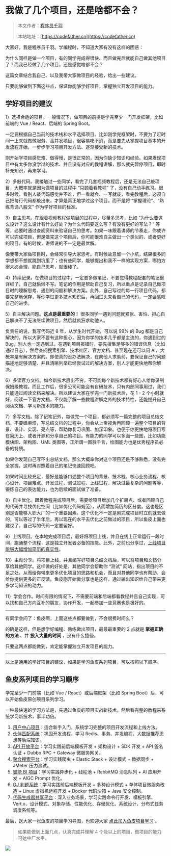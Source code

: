 # 我做了几个项目，还是啥都不会？

> 本文作者：[程序员千羽](https://yuyuanweb.feishu.cn/wiki/Abldw5WkjidySxkKxU2cQdAtnah)
>
> 本站地址：[https://codefather.cn](https://codefather.cn)

大家好，我是程序员千羽。学编程时，不知道大家有没有这样的困惑：

为什么同样是做一个项目，有的同学完成得很快、而且做完后就能自己做其他项目了？而我已经做了几个项目，还是感觉啥都不会？

这篇文章结合我自己、以及我带大家做项目的经验，给出一些建议。

只要能够做到下面这些点，保证你能够学好项目，掌握独立开发项目的能力。



## 学好项目的建议

1）选择合适的项目。一般情况下，做项目的前提是学完至少一门开发框架，比如前端的 Vue / React、后端的 Spring Boot。

一定要根据自己当前的技术栈和水平选择项目。比如刚学完框架时，不要为了赶时间一上来就做微服务、高并发项目，很容易吃不消，而是要先从掌握项目基本的开发流程开始，一步步学习项目开发方法、逐渐接受新的技术。

刚开始学项目感觉难、做得慢，是很正常的，因为你缺少知识和经验。如果发现项目中有太多你没学过的技术、并且没有对应的教程讲解，那么就先暂停项目，即时补充知识，再来学习。



2）多敲代码。我接触过一些同学，看完了几套视频教程后，还是无法自己敲项目，大概率就是因为做项目的过程中 “只顾着看教程” 了，没有自己动手练习。很多时候，看别人敲代码感觉并不难，但一看就会、一写就废，看完教程后，必须自己把每行代码都敲出来，才算是真正地学过这个项目，而不是将 “掌握理论”、“熟练背诵八股文” 作为学好项目的标准。



3）自主思考。在跟着视频教程做项目的过程中，尽量多思考，比如 “为什么要这么设计？这么设计有什么好处？为什么代码要这么写？有没有更好的写法？” 等等，必要时通过查阅资料来验证自己的思考。如果一味跟着讲师的节奏走，你或许可以完成项目，但是做完这个项目后，你可能很难自主做出一个类似的、或者更好的项目。有的时候，讲师说的不一定是最优解。

像我带大家做项目时，会经常引导大家思考。有时候故意留一个小坑，结果很多同学想都不想就跳到坑里了；也有些同学，能够提出和我不一样的实现方案，哪怕方案未必合理，能自己思考，就很棒了。



4）持续记录。在做项目的过程中，一定要多做笔记，不要觉得教程配套的笔记很详细了，自己就偷懒不写。笔记的作用是帮助自己复习，所以重点是记录自己做项目时的理解思考、遇到的问题和解决方案。此外，自己写过的每一行项目代码，都要完整地保存，等你学过更多技术知识后，再回过头来看自己的代码，一定会感叹自己的进步。



5）自主解决问题。**这点是最重要的！** 很多同学一遇到问题就紧张、害怕、担心自己解决不了无法继续做项目，然后就疯狂求助他人。

负责任的说，我写代码近 8 年，从学生时代开始，可以说 99% 的 Bug 都是自己解决的，所以大家不要有这种担心，因为你学的技术几乎都是主流的，你遇到过的 Bug，别人也一定遇到过。在遇到项目报错时，要先搜集足够多的错误信息（比如通过日志），然后查阅搜索引擎、技术社区、官方文档、甚至现在还可以问 AI，大概率是有解决方案的。即使真的没办法解决，在向他人求助前，要保证自己的问题描述地足够清楚、并且清晰列举已经尝试过的解决方案，别人才能更快地帮你解决。



6）多读官方文档。如今新技术层出不穷，不可能每个新技术都有好心人给你录制保姆级教程。而且工作后，很多公司可能会有自研技术，只有内部同事用过，我们只能通过阅读文档来解决。所以建议大家在学完一门新技术后，花 1 - 2 个小时就好，阅读一下官方文档，不仅能了解一些教程讲解之外的技术特性，还能提升自己阅读文档、学习新技术的能力。



7）多写文档。除了记笔记外，每做完一个项目，都必须写一篇完整的项目总结文档。不要嫌麻烦，写总结文档的过程中，你会从上帝视角再回顾一遍整个项目的背景、设计、实现、亮点等，帮助你复习巩固、加深印象。也便于你更快地将项目写在简历上、或者开源和分享自己的项目。有能力的同学可以多画一些图，比如功能模块图、架构图、UML 类图等，正所谓一图胜千言，绘图能力也是优秀程序员必备的特质。

如果你发现自己写不出总结文档，那么大概率你对这个项目还是不够熟悉，没有完全掌握，这时再对照着自己的笔记快速回顾吧。

如果时间比较充足，最好是能够口述整个项目的背景、技术栈、核心业务流程、核心设计、项目难点、开发过程、测试过程、上线过程、解决过最复杂的问题等等，锻炼自己的表达能力，也为后续的面试做了准备。



8）自主优化。跟着教程完成项目后，需要给项目增加几个扩展点、或者回顾自己的代码并寻找优化空间（比如优化代码规范），从而增加简历的区分度。这也是区别是否能够入职大厂的一个重要因素。这个优化不一定是刚完成项目时立刻就去做的，可以等过了半年后，再以现在的水平去优化之前做过的项目，所以鱼皮上面也建议了，自己写的代码一定要留好。



9）上线项目。在本地完成项目后，最好将项目上线，并且在线上正常运行一段时间，跑通整个流程，这是独立开发者必备的技能。此外，之前也分享过，[上线项目能够大幅增加简历的真实性](https://mp.weixin.qq.com/s/Aygoe6Gpl5bOeeO0G5Ia9Q)。



10）主动分享。将项目上线、并且编写好项目总结文档后，可以将项目和文档分享给其他同学。这样做的好处是，其他同学会帮助你 “测试” 网站，指出项目的不足之处，从而给你带来更多优化项目的思路和机会，而且对其他同学也有帮助，会给你提供更多的正反馈。鱼皮刚开始做分享也是这样，通过输出知识给自己带来更多学习知识的动力。



11）学会合作。时间有限的情况下，不需要前端和后端都看教程并且自己实现，可以找和自己方向互补的朋友，协作开发，一起参加一些竞赛也是极好的。



---



有同学会问了：鱼皮啊，上面这些点都要做到，不会很费时间么？

的确是这样，但是想学好编程、熟练做出项目，最最最重要的 2 点就是 **掌握正确的方法** 、并 **投入大量的时间** ，没有什么捷径。

只要这两点都能做到，肯定能掌握独立开发项目的能力。



---



以上是通用的学好项目的建议，如果是学习鱼皮系列项目，可以按照以下顺序。



## 鱼皮系列项目的学习顺序

学完至少一门前端（比如 Vue / React）或后端框架（比如 Spring Boot）后，可以开始鱼皮原创项目系列学习。

一种最快速的学习方法是，先通过鱼皮的项目实战新技术，然后看完整的教程来系统学习新技术，事半功倍。

1. [用户中心项目](https://yuyuanweb.feishu.cn/wiki/SePYwTc9tipQiCktw7Uc7kujnCd#BZhNdGqsboK2s2xswdJcoAu0nSf)：适合新手入门，系统学习完整的项目开发流程和上线方法。
2. [伙伴匹配系统](https://yuyuanweb.feishu.cn/wiki/SePYwTc9tipQiCktw7Uc7kujnCd#HSlAdvdIyo2L4txIdrec6sLbnJh)：巩固开发流程，学习 Redis、事务、并发编程、大数据推荐思想等后端知识。
3. [API 开放平台](https://yuyuanweb.feishu.cn/wiki/SePYwTc9tipQiCktw7Uc7kujnCd#FlurdESjEohQOQxHUz9c0Hh4nAc)：学习实践前后端模板开发 + 架构设计 + SDK 开发 + API 签名认证 + Dubbo RPC + Gateway 微服务网关。
4. [聚合搜索平台](https://yuyuanweb.feishu.cn/wiki/SePYwTc9tipQiCktw7Uc7kujnCd#R88QdQH8woDxzfx7ow3cwfmOngh)：学习实践爬虫 + Elastic Stack + 设计模式 + 数据同步 + JMeter 压力测试。
5. [智能 BI 项目](https://yuyuanweb.feishu.cn/wiki/SePYwTc9tipQiCktw7Uc7kujnCd#UJnTdmWaMo7DLAxjv6jcoDdjnpg)：学习实践异步化 + 线程池 + RabbitMQ 消息队列 + AI 应用开发 + AIGC Prompt 优化。
6. [OJ 判题系统](https://yuyuanweb.feishu.cn/wiki/SePYwTc9tipQiCktw7Uc7kujnCd#X6WDdmxB7oDeXFxUYrqci6wznEc)：学习实践前后端模板开发 + 多种设计模式 + 单体项目微服务改造 + Linux 虚拟机远程开发 + Docker 代码沙箱 + Java 安全控制。
7. [代码生成器共享平台](https://yuyuanweb.feishu.cn/wiki/SePYwTc9tipQiCktw7Uc7kujnCd#GoVEdwefkoY10BxcAb8csfebnZc)：深入业务场景，学习实践命令行开发、模板引擎、Vert.x、设计模式、对象存储、性能优化、存储优化、系统设计、分布式任务调度系统等。



最后，送大家一张鱼皮的项目学习导图，也欢迎大家 [点此加入鱼皮项目学习](https://mp.weixin.qq.com/s/5pt0nOTGb3g3Uf9kf-f31Q) 。

> 如果能做到上面几点，认真完成并理解 4 个及以上的项目，做项目的能力可达中厂水平。

![](https://pic.yupi.icu/1/image-20240128202421522.png)



